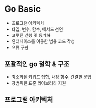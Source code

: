 # Go Basic
- 프로그램 아키텍처
- 타입, 변수, 함수, 메서드 선언
- 고루틴 실행 및 동기화
- 인터페이스를 이용한 범용 코드 작성
- 오류 구현


## 포괄적인 go 철학 & 구조
- 최소화된 키워드 집합, 내장 함수, 간결한 문법
- 광범위한 표준 라이브러리 지원

## 프로그램 아키텍처
